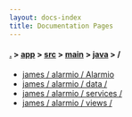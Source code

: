 ```yaml
---
layout: docs-index
title: Documentation Pages
---
```

#### [.](./../../../../index) > [app](./../../../index) > [src](./../../index) > [main](./../index) > [java](./index) > **/**

- [james / alarmio / Alarmio](james/alarmio/Alarmio)
- [james / alarmio / data / ](james/alarmio/data/)
- [james / alarmio / services / ](james/alarmio/services/)
- [james / alarmio / views / ](james/alarmio/views/)
